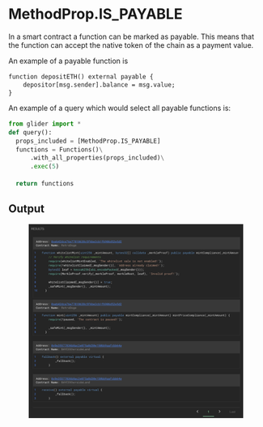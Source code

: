 # MethodProp.IS\_PAYABLE

In a smart contract a function can be marked as payable. This means that the function can accept the native token of the chain as a payment value.

An example  of a payable function is

```solidity
function depositETH() external payable {
	depositor[msg.sender].balance = msg.value;
}
```

An example of a query which would select all payable functions is:

```python
from glider import *
def query():
  props_included = [MethodProp.IS_PAYABLE]
  functions = Functions()\
      .with_all_properties(props_included)\
      .exec(5)

  return functions
```

## Output

<figure><img src="../../../.gitbook/assets/image (7) (1).png" alt=""><figcaption></figcaption></figure>
